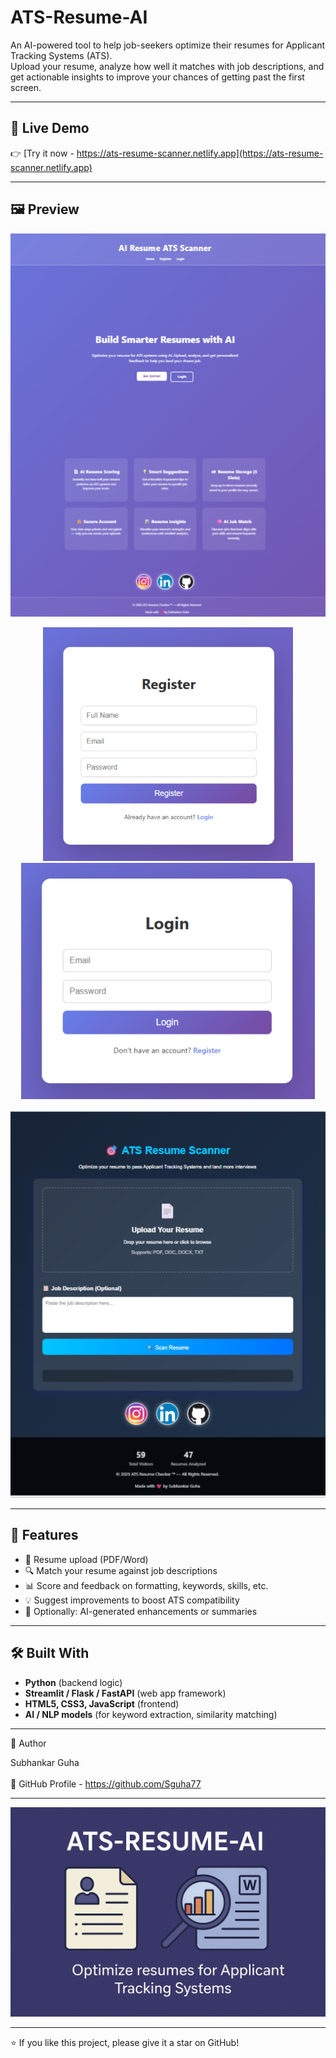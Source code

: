 # ATS-Resume-AI

An AI-powered tool to help job-seekers optimize their resumes for Applicant Tracking Systems (ATS).  
Upload your resume, analyze how well it matches with job descriptions, and get actionable insights to improve your chances of getting past the first screen.

---

## 🚀 Live Demo  
 
👉 [Try it now - https://ats-resume-scanner.netlify.app](https://ats-resume-scanner.netlify.app) 

---

## 🖼️ Preview  
<p align="center">
  <img src="assets/ss1.png" alt="ATS-Resume-AI Preview" width="600">
</p>
<p align="center">
  <img src="assets/ss2.png" alt="ATS-Resume-AI Preview" width="400">
  <img src="assets/ss3.png" alt="ATS-Resume-AI Preview" width=470">
</p>
<p align="center">
  <img src="assets/ss4.png" alt="ATS-Resume-AI Preview" width="600">
</p>


---

## 🧩 Features
- 📄 Resume upload (PDF/Word)  
- 🔍 Match your resume against job descriptions  
- 📊 Score and feedback on formatting, keywords, skills, etc.  
- 💡 Suggest improvements to boost ATS compatibility  
- 🧠 Optionally: AI-generated enhancements or summaries  

---

## 🛠️ Built With
- **Python** (backend logic)  
- **Streamlit / Flask / FastAPI** (web app framework)  
- **HTML5, CSS3, JavaScript** (frontend)  
- **AI / NLP models** (for keyword extraction, similarity matching)  

---

👤 Author

Subhankar Guha<br><Br>
🔗 GitHub Profile - https://github.com/Sguha77

---

<p align="center">
  <img src="assets/ss5.png" alt="ATS-Resume-AI Preview" width="600">
</p>

---
⭐ If you like this project, please give it a star on GitHub!



